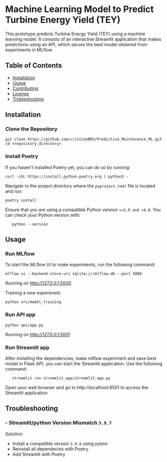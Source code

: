 # Machine Learning Model to Predict Turbine Energy Yield (TEY)

This prototype predicts Turbine Energy Yield (TEY) using a machine learning model. It consists of an interactive Streamlit application that makes predictions using an API, which serves the best model obtained from experiments in MLflow.


## Table of Contents

- [Installation](#installation)
- [Usage](#usage)
- [Contributing](#contributing)
- [License](#license)
- [Trobleshooting](#troubleshooting)
## Installation

### Clone the Repository 

    git clone https://github.com/cristianBMJ/Predictive_Maintenance_ML.git
    cd <repository_directory>

### Install Poetry

If you haven't installed Poetry yet, you can do so by running:

    curl -sSL https://install.python-poetry.org | python3 -

Navigate to the project directory where the `pyproject.toml` file is located and run:

    poetry install

Ensure that you are using a compatible Python version `>=3.9 and <4.0`. You can check your Python version with:

       python --version

## Usage 

### Run MLflow

To start the MLflow UI to make experiments, run the following command:

    mlflow ui --backend-store-uri sqlite:///mlflow.db --port 5000

Running on http://127.0.0.1:5000

Training a new experiment:

    python src/model_training

### Run API app

    python api/app.py 

Running on http://127.0.0.1:5001


### Run Streamlit app


After installing the dependencies, make mlflow experiment and save best model in Flask API, you can start the Streamlit application. Use the following command:

       streamlit run streamlit_app/streamlit_app.py

Open your web browser and go to http://localhost:8501 to access the Streamlit application.


## Troubleshooting

### - Streamlit/python Version Mismatch `3.9.7`

*Solution:*

- Install a compatible version `3.9.8` using pyenv
- Reinstall all dependecies with Poetry
- Add Streamlit with Poetry